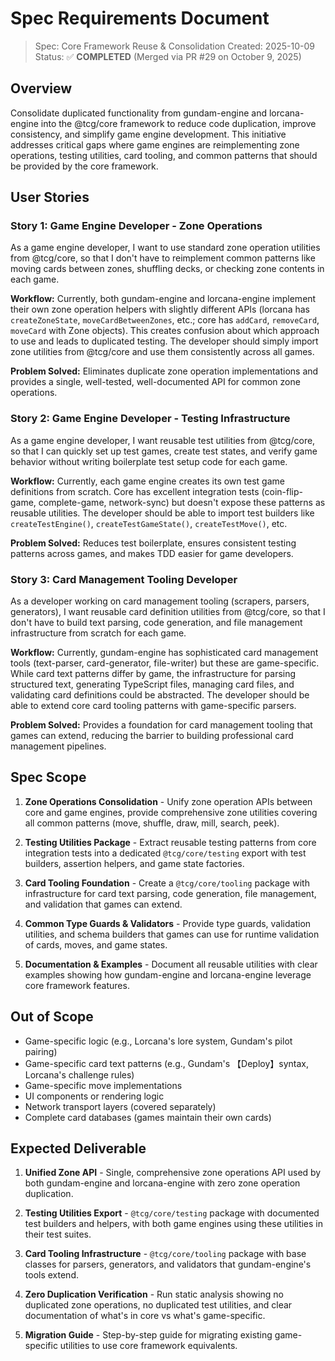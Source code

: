 # Spec Requirements Document

> Spec: Core Framework Reuse & Consolidation
> Created: 2025-10-09
> Status: ✅ **COMPLETED** (Merged via PR #29 on October 9, 2025)

## Overview

Consolidate duplicated functionality from gundam-engine and lorcana-engine into the @tcg/core framework to reduce code duplication, improve consistency, and simplify game engine development. This initiative addresses critical gaps where game engines are reimplementing zone operations, testing utilities, card tooling, and common patterns that should be provided by the core framework.

## User Stories

### Story 1: Game Engine Developer - Zone Operations

As a game engine developer, I want to use standard zone operation utilities from @tcg/core, so that I don't have to reimplement common patterns like moving cards between zones, shuffling decks, or checking zone contents in each game.

**Workflow:**
Currently, both gundam-engine and lorcana-engine implement their own zone operation helpers with slightly different APIs (lorcana has `createZoneState`, `moveCardBetweenZones`, etc.; core has `addCard`, `removeCard`, `moveCard` with Zone objects). This creates confusion about which approach to use and leads to duplicated testing. The developer should simply import zone utilities from @tcg/core and use them consistently across all games.

**Problem Solved:**
Eliminates duplicate zone operation implementations and provides a single, well-tested, well-documented API for common zone operations.

### Story 2: Game Engine Developer - Testing Infrastructure

As a game engine developer, I want reusable test utilities from @tcg/core, so that I can quickly set up test games, create test states, and verify game behavior without writing boilerplate test setup code for each game.

**Workflow:**
Currently, each game engine creates its own test game definitions from scratch. Core has excellent integration tests (coin-flip-game, complete-game, network-sync) but doesn't expose these patterns as reusable utilities. The developer should be able to import test builders like `createTestEngine()`, `createTestGameState()`, `createTestMove()`, etc.

**Problem Solved:**
Reduces test boilerplate, ensures consistent testing patterns across games, and makes TDD easier for game developers.

### Story 3: Card Management Tooling Developer

As a developer working on card management tooling (scrapers, parsers, generators), I want reusable card definition utilities from @tcg/core, so that I don't have to build text parsing, code generation, and file management infrastructure from scratch for each game.

**Workflow:**
Currently, gundam-engine has sophisticated card management tools (text-parser, card-generator, file-writer) but these are game-specific. While card text patterns differ by game, the infrastructure for parsing structured text, generating TypeScript files, managing card files, and validating card definitions could be abstracted. The developer should be able to extend core card tooling patterns with game-specific parsers.

**Problem Solved:**
Provides a foundation for card management tooling that games can extend, reducing the barrier to building professional card management pipelines.

## Spec Scope

1. **Zone Operations Consolidation** - Unify zone operation APIs between core and game engines, provide comprehensive zone utilities covering all common patterns (move, shuffle, draw, mill, search, peek).

2. **Testing Utilities Package** - Extract reusable testing patterns from core integration tests into a dedicated `@tcg/core/testing` export with test builders, assertion helpers, and game state factories.

3. **Card Tooling Foundation** - Create a `@tcg/core/tooling` package with infrastructure for card text parsing, code generation, file management, and validation that games can extend.

4. **Common Type Guards & Validators** - Provide type guards, validation utilities, and schema builders that games can use for runtime validation of cards, moves, and game states.

5. **Documentation & Examples** - Document all reusable utilities with clear examples showing how gundam-engine and lorcana-engine leverage core framework features.

## Out of Scope

- Game-specific logic (e.g., Lorcana's lore system, Gundam's pilot pairing)
- Game-specific card text patterns (e.g., Gundam's 【Deploy】syntax, Lorcana's challenge rules)
- Game-specific move implementations
- UI components or rendering logic
- Network transport layers (covered separately)
- Complete card databases (games maintain their own cards)

## Expected Deliverable

1. **Unified Zone API** - Single, comprehensive zone operations API used by both gundam-engine and lorcana-engine with zero zone operation duplication.

2. **Testing Utilities Export** - `@tcg/core/testing` package with documented test builders and helpers, with both game engines using these utilities in their test suites.

3. **Card Tooling Infrastructure** - `@tcg/core/tooling` package with base classes for parsers, generators, and validators that gundam-engine's tools extend.

4. **Zero Duplication Verification** - Run static analysis showing no duplicated zone operations, no duplicated test utilities, and clear documentation of what's in core vs what's game-specific.

5. **Migration Guide** - Step-by-step guide for migrating existing game-specific utilities to use core framework equivalents.


